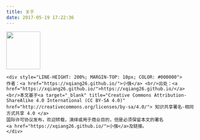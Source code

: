 ```yaml
---
title: 关于
date: 2017-05-19 17:22:36
---
```



<div>
<IMG alt="" src="http://www.go-goal.com/sample/ACC/ftx/forum/library/ucloud_69454_1495097212598.jpg" width=90 height=100>

	<div style="LINE-HEIGHT: 200%; MARGIN-TOP: 10px; COLOR: #000000">
	作者：<a href="https://xqiang26.github.io/">小强</a> <br/>出处：<a href="https://xqiang26.github.io/">https://xqiang26.github.io/</a>
	<br/>本文基于<a target="_blank" title="Creative Commons Attribution-ShareAlike 4.0 International (CC BY-SA 4.0)" href="http://creativecommons.org/licenses/by-sa/4.0/"> 知识共享署名-相同方式共享 4.0 </a>
	国际许可协议发布，欢迎转载，演绎或用于商业目的，但是必须保留本文的署名 
	<a href="https://xqiang26.github.io/">小强</a>及链接。
	</div>

